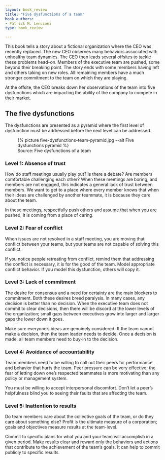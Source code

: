 ```yaml
---
layout: book_review
title: "Five dysfunctions of a team"
book_authors:
- Patrick M. Lencioni
type: book_review

---
```


This book tells a story about a fictional organization where the CEO was
recently replaced. The new CEO observes many behaviors associated with unhealthy
team dynamics. The CEO then leads several offsites to tackle these problems
head-on. Members of the executive team are pushed, some beyond their breaking
point. The story ends with some members having left and others taking on new
roles. All remaining members have a much stronger commitment to the team on
which they are playing.

At the offsite, the CEO breaks down her observations of the team into five
dysfunctions which are impacting the ability of the company to compete in their
market.

## The five dysfunctions

The dysfunctions are presented as a pyramid where the first level of dysfunction
must be addressed before the next level can be addressed.

<figure>
  {% picture five-dysfunctions-team-pyramid.jpg --alt Five dysfunctions pyramid %}

  <figcaption>
    Source: Five dysfunctions of a team
  </figcaption>
</figure>

### Level 1: Absence of trust

How do staff meetings usually play out? Is there a debate? Are members
comfortable challenging each other? When these meetings are boring, and members
are not engaged, this indicates a general lack of trust between members. We want
to get to a place where every member knows that when their ideas are challenged
by another teammate, it is because they care about the team.

In these meetings, respectfully push others and assume that when you are pushed,
it is coming from a place of caring.

### Level 2: Fear of conflict

When issues are not resolved in a staff meeting, you are moving that conflict
between your teams, but your teams are not capable of solving this conflict.

If you notice people retreating from conflict, remind them that addressing the
conflict is necessary, it is for the good of the team. Model appropriate
conflict behavior. If you model this dysfunction, others will copy it.

### Level 3: Lack of commitment

The desire for consensus and a need for certainty are the main blockers to
commitment. Both these desires breed paralysis. In many cases, any decision is
better than no decision. When the executive team does not commit to clear
decisions, then there will be discord at the lower levels of the organization;
small gaps between executives grow into larger and larger gaps the lower down it
goes.

Make sure everyone’s ideas are genuinely considered. If the team cannot make a
decision, then the team leader needs to decide. Once a decision is made, all
team members need to buy-in to the decision.


### Level 4: Avoidance of accountability

Team members need to be willing to call out their peers for performance and
behavior that hurts the team. Peer pressure can be very effective; the fear of
letting down one’s respected teammates is more motivating than any policy or
management system.

You must be willing to accept interpersonal discomfort. Don’t let a peer’s
helpfulness blind you to seeing their faults that are affecting the team.

### Level 5: Inattention to results

Do team members care about the collective goals of the team, or do they care
about something else? Profit is the ultimate measure of a corporation; goals and
objectives measure results at the team-level.

Commit to specific plans for what you and your team will accomplish in a given
period. Make results clear and reward only the behaviors and actions that
contribute to the achievement of the team’s goals. It can help to commit
publicly to specific results.
